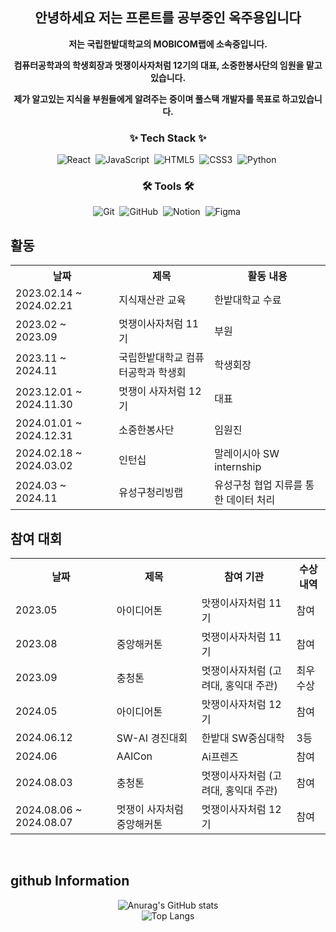 <div align="center">
  <h2><b>안녕하세요 저는 프론트를 공부중인 옥주용입니다</b></h2>
  <p><b>저는 국립한밭대학교의 MOBICOM랩에 소속중입니다.</b></p>
  <p><b>컴퓨터공학과의 학생회장과 멋쟁이사자처럼 12기의 대표, 소중한봉사단의 임원을 맡고있습니다.</b></p>
  <p><b>제가 알고있는 지식을 부원들에게 알려주는 중이며 풀스택 개발자를 목표로 하고있습니다.</b></p>
</div>

<!-- Tech Stack Section -->
<h3 align="center">✨ Tech Stack ✨</h3>
<div align="center">
  <img src="https://img.shields.io/badge/react-20232a.svg?style=for-the-badge&logo=react&logoColor=61DAFB" alt="React" />&nbsp;
  <img src="https://img.shields.io/badge/javascript-F7DF1E.svg?style=for-the-badge&logo=javascript&logoColor=20232a" alt="JavaScript" />&nbsp;
  <img src="https://img.shields.io/badge/html5-E34F26.svg?style=for-the-badge&logo=html5&logoColor=white" alt="HTML5" />&nbsp;
  <img src="https://img.shields.io/badge/css3-1572B6.svg?style=for-the-badge&logo=css3&logoColor=white" alt="CSS3" />&nbsp;
  <img src="https://img.shields.io/badge/python-3670A0?style=for-the-badge&logo=python&logoColor=ffdd54" alt="Python" />&nbsp;
</div>

<!-- Tools Section -->
<h3 align="center">🛠 Tools 🛠</h3>
<div align="center">
  <img src="https://img.shields.io/badge/git-F05033.svg?style=for-the-badge&logo=git&logoColor=white" alt="Git" />&nbsp;
  <img src="https://img.shields.io/badge/github-181717.svg?style=for-the-badge&logo=github&logoColor=white" alt="GitHub" />&nbsp;
  <img src="https://img.shields.io/badge/Notion-F3F3F3.svg?style=for-the-badge&logo=notion&logoColor=black" alt="Notion" />&nbsp;
  <img src="https://img.shields.io/badge/figma-F24E1E.svg?style=for-the-badge&logo=figma&logoColor=white" alt="Figma" />&nbsp;
</div>

<!-- Activities Section -->
<h2>활동</h2>
<table align="center">
  <tr>
    <th>날짜</th>
    <th>제목</th>
    <th>활동 내용</th>
  </tr>
  <tr>
    <td>2023.02.14 ~ 2024.02.21</td>
    <td>지식재산관 교육</td>
    <td>한밭대학교 수료</td>
  </tr>
  <tr>
    <td>2023.02 ~ 2023.09</td>
    <td>멋쟁이사자처럼 11기</td>
    <td>부원</td>
  </tr>
  <tr>
    <td>2023.11 ~ 2024.11</td>
    <td>국립한밭대학교 컴퓨터공학과 학생회</td>
    <td>학생회장</td>
  </tr>
  <tr>
    <td>2023.12.01 ~ 2024.11.30</td>
    <td>멋쟁이 사자처럼 12기</td>
    <td>대표</td>
  </tr>
  <tr>
    <td>2024.01.01 ~ 2024.12.31</td>
    <td>소중한봉사단</td>
    <td>임원진</td>
  </tr>
  <tr>
    <td>2024.02.18 ~ 2024.03.02</td>
    <td>인턴십</td>
    <td>말레이시아 SW internship</td>
  </tr>
  <tr>
    <td>2024.03 ~ 2024.11</td>
    <td>유성구청리빙랩</td>
    <td>유성구청 협업 지류를 통한 데이터 처리</td>
  </tr>
</table>

<!-- Competitions Section -->
<h2>참여 대회</h2>
<table align="center">
  <tr>
    <th>날짜</th>
    <th>제목</th>
    <th>참여 기관</th>
    <th>수상 내역</th>
  </tr>
  <tr>
    <td>2023.05</td>
    <td>아이디어톤</td>
    <td>맛쟁이사자처럼 11기</td>
    <td>참여</td>
  </tr>
  <tr>
    <td>2023.08</td>
    <td>중앙해커톤</td>
    <td>멋쟁이사자처럼 11기</td>
    <td>참여</td>
  </tr>
  <tr>
    <td>2023.09</td>
    <td>충청톤</td>
    <td>멋쟁이사자처럼 (고려대, 홍익대 주관)</td>
    <td>최우수상</td>
  </tr>
  <tr>
    <td>2024.05</td>
    <td>아이디어톤</td>
    <td>맛쟁이사자처럼 12기</td>
    <td>참여</td>
  </tr>
  <tr>
    <td>2024.06.12</td>
    <td>SW-AI 경진대회</td>
    <td>한밭대 SW중심대학</td>
    <td>3등</td>
  </tr>
  <tr>
    <td>2024.06</td>
    <td>AAICon</td>
    <td>Ai프렌즈</td>
    <td>참여</td>
  </tr>
    <tr>
    <td>2024.08.03</td>
    <td>충청톤</td>
    <td>멋쟁이사자처럼 (고려대, 홍익대 주관)</td>
    <td>참여</td>
  </tr>
    <tr>
    <td>2024.08.06 ~ 2024.08.07</td>
    <td>멋쟁이 사자처럼 중앙해커톤</td>
    <td>멋쟁이사자처럼 12기</td>
    <td>참여</td>
  </tr>
</table>
<br>
<h2>github Information</h2>
<div align="center">
  <img src="https://github-readme-stats.vercel.app/api?username=OckJuYong&show_icons=true&theme=radical" alt="Anurag's GitHub stats" />
  <br>
  <img src="https://github-readme-stats.vercel.app/api/top-langs/?username=OckJuYong&layout=compact" alt="Top Langs" />
</div>
